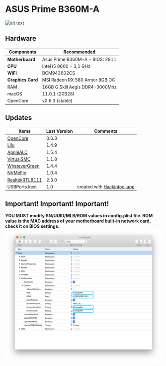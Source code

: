 # ASUS Prime B360M-A

![alt text](https://raw.githubusercontent.com/revunix/ASUS-Prime-B360M-A-OpenCore-Hackintosh/master/images/aboutmac.png)

## Hardware
Components | Recommended
------------ | -------------
**Motherboard** | Asus Prime B360M-A - BIOS: 2811
**CPU** | Intel i5 8600 - 3,1 GHz
**WiFi** | BCM943602CS
**Graphics Card** | MSI Radeon RX 580 Armor 8GB OC
RAM | 16GB G.Skill Aegis DDR4-3000Mhz
macOS | 11.0.1 (20B28)
OpenCore | v0.6.3 (stable)


## Updates
Items | Last Version | Comments
------------ | ------------- | -------------
[OpenCore](https://github.com/acidanthera/OpenCorePkg/releases/latest) | 0.6.3 |
[Lilu](https://github.com/acidanthera/Lilu/releases/latest) | 1.4.9 | 
[AppleALC](https://github.com/acidanthera/AppleALC/releases/latest) | 1.5.4 |
[VirtualSMC](https://github.com/acidanthera/VirtualSMC/releases/latest) | 1.1.8 |
[WhateverGreen](https://github.com/acidanthera/whatevergreen/releases/latest) | 1.4.4 |
[NVMeFix](https://github.com/acidanthera/NVMeFix/releases/latest) | 1.0.4 |
[RealtekRTL8111](https://github.com/Mieze/RTL8111_driver_for_OS_X/releases/latest) | 2.3.0 |
USBPorts.kext | 1.0 | created with [Hackintool.app](https://github.com/headkaze/Hackintool/releases/latest)


## Important! Important! Important!

**YOU MUST modify SN/UUID/MLB/ROM values in config.plist file. ROM value is the MAC address of your motherboard built-in network card, check it on BIOS settings.**
![SN/UUID/MLB](https://github.com/revunix/GIGABYTE-X399-Designare-EX/blob/main/images/MLBUUIDSN.png?raw=true)
